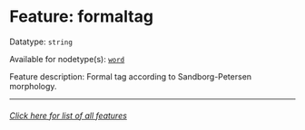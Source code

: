 # Feature: formaltag

Datatype: `string`

Available for nodetype(s): [`word`](wordnodefeatures.md#readme)

Feature description: Formal tag according to Sandborg-Petersen morphology.

---
###### [Click here for list of all features](home.md#readme)
